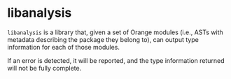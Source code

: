 # libanalysis

`libanalysis` is a library that, given a set of Orange modules (i.e., ASTs with metadata describing the package they belong to), can output type information for each of those modules.

If an error is detected, it will be reported, and the type information returned will not be fully complete.
